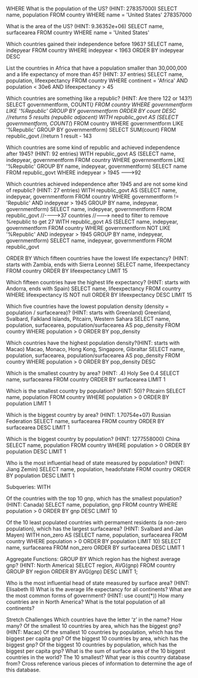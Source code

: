 WHERE
What is the population of the US? (HINT: 278357000)
SELECT name, population
FROM country
WHERE name = 'United States'
278357000

What is the area of the US? (HINT: 9.36352e+06)
SELECT name, surfacearea
FROM country
WHERE name = 'United States'

Which countries gained their independence before 1963?
SELECT name, indepyear
FROM country
WHERE indepyear < 1963
ORDER BY indepyear DESC

List the countries in Africa that have a population smaller than 30,000,000 and a life expectancy of more than 45? (HINT: 37 entries)
SELECT name, population, lifeexpectancy
FROM country
WHERE continent = 'Africa' 
AND population < 30e6
AND lifeexpectancy > 45

Which countries are something like a republic? (HINT: Are there 122 or 143?)
SELECT governmentform, COUNT(*)
FROM country
WHERE governmentform LIKE '%Republic'
GROUP BY governmentform
ORDER BY count DESC
//returns 5 results (republic adjacent)
WITH republic_govt AS
(SELECT governmentform, COUNT(*)
FROM country
WHERE governmentform LIKE '%Republic'
GROUP BY governmentform)
SELECT SUM(count)
FROM republic_govt
//return 1 result - 143

Which countries are some kind of republic and achieved independence after 1945? (HINT: 92 entries)
WITH republic_govt AS
(SELECT name, indepyear, governmentform
FROM country
WHERE governmentform LIKE '%Republic'
GROUP BY name, indepyear, governmentform)
SELECT name
FROM republic_govt
WHERE indepyear > 1945
--->92

Which countries achieved independence after 1945 and are not some kind of republic? (HINT: 27 entries)
WITH republic_govt AS
(SELECT name, indepyear, governmentform
FROM country
WHERE governmentform != 'Republic'
AND indepyear > 1945
GROUP BY name, indepyear, governmentform)
SELECT name, indepyear, governmentform
FROM republic_govt
//---->37 countries
//---> need to filter to remove %republic to get 27
WITH republic_govt AS
(SELECT name, indepyear, governmentform
FROM country
WHERE governmentform NOT LIKE '%Republic'
AND indepyear > 1945
GROUP BY name, indepyear, governmentform)
SELECT name, indepyear, governmentform
FROM republic_govt


ORDER BY
Which fifteen countries have the lowest life expectancy? (HINT: starts with Zambia, ends with Sierra Leonne)
SELECT name, lifeexpectancy
FROM country
ORDER BY lifeexpectancy
LIMIT 15

Which fifteen countries have the highest life expectancy? (HINT: starts with Andorra, ends with Spain)
SELECT name, lifeexpectancy
FROM country
WHERE lifeexpectancy IS NOT null
ORDER BY lifeexpectancy DESC
LIMIT 15


Which five countries have the lowest population density (density = population / surfacearea)? (HINT: starts with Greenland)
Greenland, Svalbard, Falkland Islands, Pitcairn, Western Sahara
SELECT name, population, surfacearea, population/surfacearea AS pop_density
FROM country
WHERE population > 0
ORDER BY pop_density

Which countries have the highest population density?(HINT: starts with Macao)
Macao, Monaco, Hong Kong, Singapore, Gibraltar
SELECT name, population, surfacearea, population/surfacearea AS pop_density
FROM country
WHERE population > 0
ORDER BY pop_density DESC

Which is the smallest country by area? (HINT: .4)
Holy See 0.4
SELECT name, surfacearea
FROM country
ORDER BY surfacearea 
LIMIT 1

Which is the smallest country by population? (HINT: 50)?
Pitcairn
SELECT name, population
FROM country
WHERE population > 0
ORDER BY population
LIMIT 1


Which is the biggest country by area? (HINT: 1.70754e+07)
Russian Federation
SELECT name, surfacearea
FROM country
ORDER BY surfacearea DESC 
LIMIT 1


Which is the biggest country by population? (HINT: 1277558000)
China
SELECT name, population
FROM country
WHERE population > 0
ORDER BY population DESC
LIMIT 1

Who is the most influential head of state measured by population? (HINT: Jiang Zemin)
SELECT name, population, headofstate
FROM country
ORDER BY population DESC
LIMIT 1

Subqueries: WITH

Of the countries with the top 10 gnp, which has the smallest population? (HINT: Canada)
SELECT name, population, gnp
FROM country
WHERE population > 0
ORDER BY gnp DESC 
LIMIT 10


Of the 10 least populated countries with permament residents (a non-zero population), which has the largest surfacearea? (HINT: Svalbard and Jan Mayen)
WITH non_zero AS
(SELECT name, population, surfacearea
FROM country
WHERE population > 0
ORDER BY population 
LIMIT 10)
SELECT name, surfacearea
FROM non_zero
ORDER BY surfacearea DESC
LIMIT 1

Aggregate Functions: GROUP BY
Which region has the highest average gnp? (HINT: North America)
SELECT region, AVG(gnp)
FROM country
GROUP BY region
ORDER BY AVG(gnp) DESC
LIMIT 1;

Who is the most influential head of state measured by surface area? (HINT: Elisabeth II)
What is the average life expectancy for all continents?
What are the most common forms of government? (HINT: use count(*))
How many countries are in North America?
What is the total population of all continents?

Stretch Challenges
Which countries have the letter ‘z’ in the name? How many?
Of the smallest 10 countries by area, which has the biggest gnp? (HINT: Macao)
Of the smallest 10 countries by population, which has the biggest per capita gnp?
Of the biggest 10 countries by area, which has the biggest gnp?
Of the biggest 10 countries by population, which has the biggest per capita gnp?
What is the sum of surface area of the 10 biggest countries in the world? The 10 smallest?
What year is this country database from? Cross reference various pieces of information to determine the age of this database.